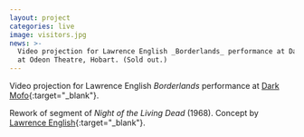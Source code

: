 ```yaml
---
layout: project
categories: live
image: visitors.jpg
news: >-
  Video projection for Lawrence English _Borderlands_ performance at Dark Mofo
  at Odeon Theatre, Hobart. (Sold out.)
---
```


Video projection for Lawrence English _Borderlands_ performance at
[Dark Mofo][]{:target="_blank"}.

Rework of segment of _Night of the Living Dead_ (1968). Concept by
[Lawrence English][lpe]{:target="_blank"}.

[dark mofo]: https://darkmofo.net.au/schedule/borderlands/
[lpe]: http://www.lawrenceenglish.com/
